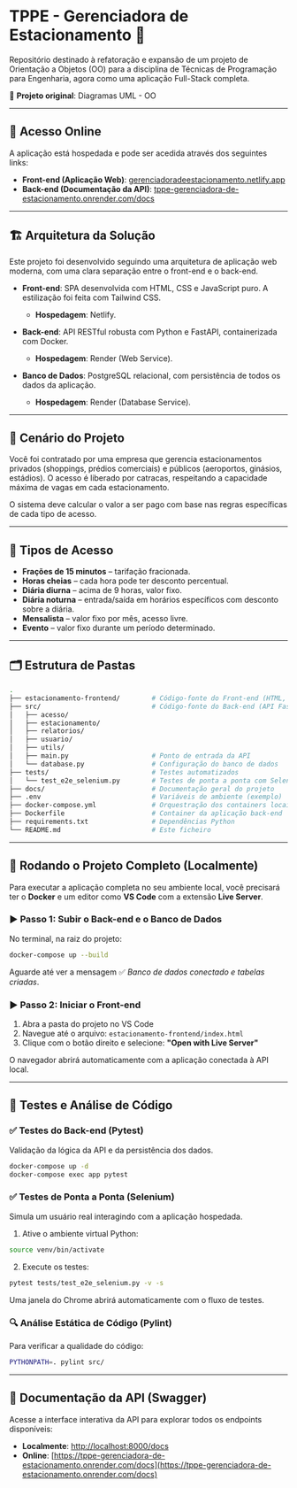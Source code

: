 # TPPE - Gerenciadora de Estacionamento 🚗

Repositório destinado à refatoração e expansão de um projeto de Orientação a Objetos (OO) para a disciplina de Técnicas de Programação para Engenharia, agora como uma aplicação Full-Stack completa.

🔗 **Projeto original**: Diagramas UML - OO

---

## 🚀 Acesso Online

A aplicação está hospedada e pode ser acedida através dos seguintes links:

- **Front-end (Aplicação Web)**: [gerenciadoradeestacionamento.netlify.app](https://gerenciadoradeestacionamento.netlify.app)  
- **Back-end (Documentação da API)**: [tppe-gerenciadora-de-estacionamento.onrender.com/docs](https://tppe-gerenciadora-de-estacionamento.onrender.com/docs)

---

## 🏗️ Arquitetura da Solução

Este projeto foi desenvolvido seguindo uma arquitetura de aplicação web moderna, com uma clara separação entre o front-end e o back-end.

- **Front-end**: SPA desenvolvida com HTML, CSS e JavaScript puro. A estilização foi feita com Tailwind CSS.  
  - **Hospedagem**: Netlify.

- **Back-end**: API RESTful robusta com Python e FastAPI, containerizada com Docker.  
  - **Hospedagem**: Render (Web Service).

- **Banco de Dados**: PostgreSQL relacional, com persistência de todos os dados da aplicação.  
  - **Hospedagem**: Render (Database Service).

---

## 📘 Cenário do Projeto

Você foi contratado por uma empresa que gerencia estacionamentos privados (shoppings, prédios comerciais) e públicos (aeroportos, ginásios, estádios). O acesso é liberado por catracas, respeitando a capacidade máxima de vagas em cada estacionamento.

O sistema deve calcular o valor a ser pago com base nas regras específicas de cada tipo de acesso.

---

## 🧾 Tipos de Acesso

- **Frações de 15 minutos** – tarifação fracionada.  
- **Horas cheias** – cada hora pode ter desconto percentual.  
- **Diária diurna** – acima de 9 horas, valor fixo.  
- **Diária noturna** – entrada/saída em horários específicos com desconto sobre a diária.  
- **Mensalista** – valor fixo por mês, acesso livre.  
- **Evento** – valor fixo durante um período determinado.

---

## 🗂️ Estrutura de Pastas

```bash
.
├── estacionamento-frontend/        # Código-fonte do Front-end (HTML, CSS, JS)
├── src/                            # Código-fonte do Back-end (API FastAPI)
│   ├── acesso/
│   ├── estacionamento/
│   ├── relatorios/
│   ├── usuario/
│   ├── utils/
│   ├── main.py                     # Ponto de entrada da API
│   └── database.py                 # Configuração do banco de dados
├── tests/                          # Testes automatizados
│   └── test_e2e_selenium.py        # Testes de ponta a ponta com Selenium
├── docs/                           # Documentação geral do projeto
├── .env                            # Variáveis de ambiente (exemplo)
├── docker-compose.yml              # Orquestração dos containers locais
├── Dockerfile                      # Container da aplicação back-end
├── requirements.txt                # Dependências Python
└── README.md                       # Este ficheiro
```

---

## 🐳 Rodando o Projeto Completo (Localmente)

Para executar a aplicação completa no seu ambiente local, você precisará ter o **Docker** e um editor como **VS Code** com a extensão **Live Server**.

### ▶️ Passo 1: Subir o Back-end e o Banco de Dados

No terminal, na raiz do projeto:

```bash
docker-compose up --build
```

Aguarde até ver a mensagem ✅ *Banco de dados conectado e tabelas criadas*.

### ▶️ Passo 2: Iniciar o Front-end

1. Abra a pasta do projeto no VS Code  
2. Navegue até o arquivo: `estacionamento-frontend/index.html`  
3. Clique com o botão direito e selecione: **"Open with Live Server"**

O navegador abrirá automaticamente com a aplicação conectada à API local.

---

## 🧪 Testes e Análise de Código

### ✅ Testes do Back-end (Pytest)

Validação da lógica da API e da persistência dos dados.

```bash
docker-compose up -d
docker-compose exec app pytest
```

### ✅ Testes de Ponta a Ponta (Selenium)

Simula um usuário real interagindo com a aplicação hospedada.

1. Ative o ambiente virtual Python:

```bash
source venv/bin/activate
```

2. Execute os testes:

```bash
pytest tests/test_e2e_selenium.py -v -s
```

Uma janela do Chrome abrirá automaticamente com o fluxo de testes.

### 🔍 Análise Estática de Código (Pylint)

Para verificar a qualidade do código:

```bash
PYTHONPATH=. pylint src/
```

---

## 📄 Documentação da API (Swagger)

Acesse a interface interativa da API para explorar todos os endpoints disponíveis:

- **Localmente**: [http://localhost:8000/docs](http://localhost:8000/docs)  
- **Online**: [https://tppe-gerenciadora-de-estacionamento.onrender.com/docs](https://tppe-gerenciadora-de-estacionamento.onrender.com/docs)
